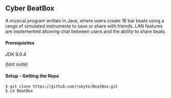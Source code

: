 ## Cyber BeatBox

A musical program written in Java, where users create 16 bar beats using a range of simulated instruments to save or share with friends. LAN features are implemented allowing chat between users and the ability to share beats.

#### Prerequisites

JDK 9.0.4

(test suite)

#### Setup - Getting the Repo
```
$ git clone https://github.com/rskyte/BeatBox.git
$ cd BeatBox
```
